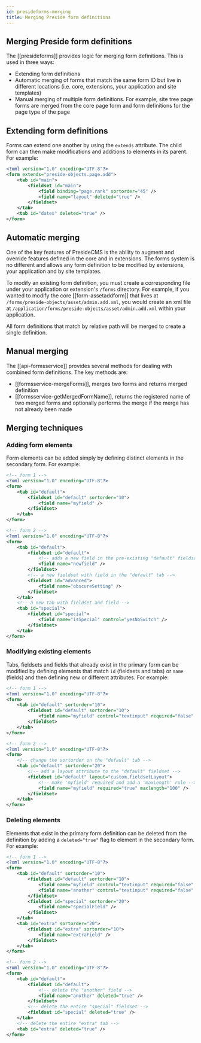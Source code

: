 ```yaml
---
id: presideforms-merging
title: Merging Preside form definitions
---
```


## Merging Preside form definitions

The [[presideforms]] provides logic for merging form definitions. This is used in three ways:

* Extending form definitions
* Automatic merging of forms that match the same form ID but live in different locations (i.e. core, extensions, your application and site templates)
* Manual merging of multiple form definitions. For example, site tree page forms are merged from the core page form and form definitions for the page type of the page

## Extending form definitions

Forms can extend one another by using the `extends` attribute. The child form can then make modifications and additions to elements in its parent. For example:

```xml
<?xml version="1.0" encoding="UTF-8"?>
<form extends="preside-objects.page.add">
	<tab id="main">
		<fieldset id="main">
			<field binding="page.rank" sortorder="45" />
			<field name="layout" deleted="true" />
		</fieldset>
	</tab>
	<tab id="dates" deleted="true" />
</form>
```

## Automatic merging

One of the key features of PresideCMS is the ability to augment and override features defined in the core and in extensions. The forms system is no different and allows any form definition to be modified by extensions, your application and by site templates.

To modify an existing form definition, you must create a corresponding file under your application or extension's `/forms` directory. For example, if you wanted to modify the core [[form-assetaddform]] that lives at `/forms/preside-objects/asset/admin.add.xml`, you would create an xml file at `/application/forms/preside-objects/asset/admin.add.xml` within your application.

All form definitions that match by relative path will be merged to create a single definition.

## Manual merging

The [[api-formsservice]] provides several methods for dealing with combined form definitions. The key methods are:

* [[formsservice-mergeForms]], merges two forms and returns merged definition
* [[formsservice-getMergedFormName]], returns the registered name of two merged forms and optionally performs the merge if the merge has not already been made

## Merging techniques

### Adding form elements

Form elements can be added simply by defining distinct elements in the secondary form. For example:

```xml
<!-- form 1 -->
<?xml version="1.0" encoding="UTF-8"?>
<form>
	<tab id="default">
		<fieldset id="default" sortorder="10">
			<field name="myfield" />
		</fieldset>
	</tab>
</form>
```

```xml
<!-- form 2 -->
<?xml version="1.0" encoding="UTF-8"?>
<form>
	<tab id="default">
		<fieldset id="default">
			<!-- adds a new field in the pre-existing "default" fieldset and "default" tab -->
			<field name="newfield" />
		</fieldset>
		<!-- a new fieldset with field in the "default" tab -->
		<fieldset id="advanced">
			<field name="obscureSetting" />
		</fieldset>
	</tab>
	<!-- a new tab with fieldset and field -->
	<tab id="special">
		<fieldset id="special">
			<field name="isSpecial" control="yesNoSwitch" />
		</fieldset>
	</tab>
</form>
```

### Modifying existing elements

Tabs, fieldsets and fields that already exist in the primary form can be modified by defining elements that match `id` (fieldsets and tabs) or `name` (fields) and then defining new or different attributes. For example:

```xml
<!-- form 1 -->
<?xml version="1.0" encoding="UTF-8"?>
<form>
	<tab id="default" sortorder="10">
		<fieldset id="default" sortorder="10">
			<field name="myfield" control="textinput" required="false" />
		</fieldset>
	</tab>
</form>
```

```xml
<!-- form 2 -->
<?xml version="1.0" encoding="UTF-8"?>
<form>
	<!-- change the sortorder on the "default" tab -->
	<tab id="default" sortorder="20">
		<!-- add a layout attribute to the "default" fieldset -->
		<fieldset id="default" layout="custom.fieldsetLayout">
			<!-- make 'myfield' required and add a 'maxLength' rule -->
			<field name="myfield" required="true" maxlength="100" />
		</fieldset>
	</tab>
</form>
```

### Deleting elements

Elements that exist in the primary form definition can be deleted from the definition by adding a `deleted="true"` flag to element in the secondary form. For example:


```xml
<!-- form 1 -->
<?xml version="1.0" encoding="UTF-8"?>
<form>
	<tab id="default" sortorder="10">
		<fieldset id="default" sortorder="10">
			<field name="myfield" control="textinput" required="false" />
			<field name="another" control="textinput" required="false" />
		</fieldset>
		<fieldset id="special" sortorder="20">
			<field name="specialField" />
		</fieldset>
	</tab>
	<tab id="extra" sortorder="20">
		<fieldset id="extra" sortorder="10">
			<field name="extraField" />
		</fieldset>
	</tab>
</form>
```

```xml
<!-- form 2 -->
<?xml version="1.0" encoding="UTF-8"?>
<form>
	<tab id="default">
		<fieldset id="default">
			<!-- delete the "another" field -->
			<field name="another" deleted="true" />
		</fieldset>
		<!-- delete the entire "special" fieldset -->
		<fieldset id="special" deleted="true" />
	</tab>
	<!-- delete the entire "extra" tab -->
	<tab id="extra" deleted="true" />
</form>
```